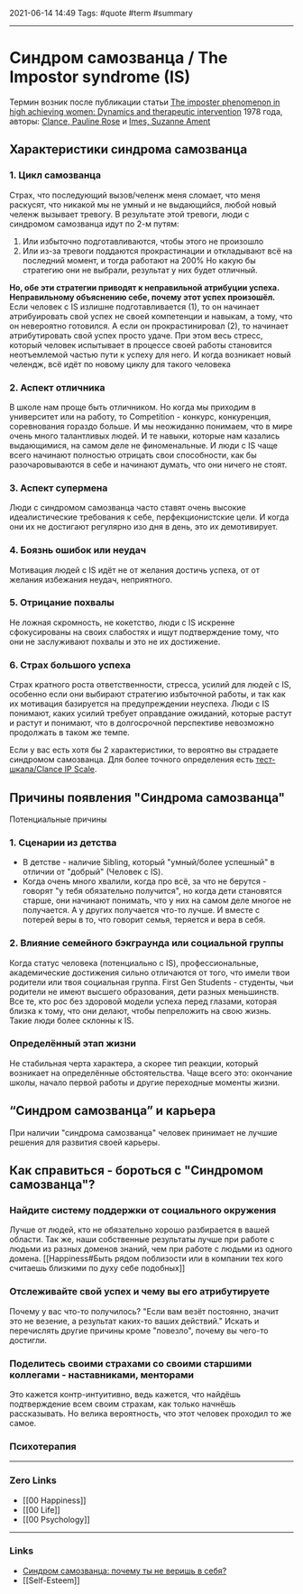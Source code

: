 2021-06-14 14:49
Tags: #quote #term #summary

--- 
# Синдром самозванца / The Impostor syndrome (IS)
Термин возник после публикации статьи [The imposter phenomenon in high achieving women: Dynamics and therapeutic intervention](https://psycnet.apa.org/record/1979-26502-001) 1978 года, авторы: [Clance, Pauline Rose](https://psycnet.apa.org/search/results?term=Clance,%20Pauline%20Rose&latSearchType=a) и [Imes, Suzanne Ament](https://psycnet.apa.org/search/results?term=Imes,%20Suzanne%20Ament&latSearchType=a)

## Характеристики синдрома самозванца
### 1. Цикл самозванца
Страх, что последующий вызов/челенж меня сломает, что меня раскусят, что никакой мы не умный и не выдающийся, любой новый челенж вызывает тревогу.
В результате этой тревоги, люди с синдромом самозванца идут по 2-м путям:
1. Или избыточно подготавливаются, чтобы этого не произошло
2. Или из-за тревоги поддаются прокрастинации и откладывают всё на последний момент, и тогда работают на 200%
Но какую бы стратегию они не выбрали, результат у них будет отличный.

**Но, обе эти стратегии приводят к неправильной атрибуции успеха. 	Неправильному объяснению себе, почему этот успех произошёл.**
Если человек с IS излишне подготавливается (1), то он начинает атрибуировать свой успех не своей компетенции и навыкам, а тому, что он невероятно готовился. А если он прокрастинировал (2), то начинает атрибутировать свой успех просто удаче. 
	При этом весь стресс, который человек испытывает в процессе своей работы становится неотъемлемой частью пути к успеху для него.
И когда возникает новый челендж, всё идёт по новому циклу для такого человека

### 2. Аспект отличника
В школе нам проще быть отличником. Но когда мы приходим в университет или на работу, то Competition - конкурс, конкуренция, соревнования гораздо больше. И мы неожиданно понимаем, что в мире очень много талантливых людей. И те навыки, которые нам казались выдающимися, на самом деле не финоменальные. И люди с IS чаще всего начинают полностью отрицать свои способности, как бы разочаровываются в себе и начинают думать, что они ничего не стоят. 

### 3. Аспект супермена
Люди с синдромом самозванца часто ставят очень высокие идеалистические требования к себе, перфекционистские цели. И когда они их не достигают регулярно изо дня в день, это их демотивирует.

### 4. Боязнь ошибок или неудач
Мотивация людей с IS идёт не от желания достичь успеха, от от желания избежания неудач, неприятного.

### 5. Отрицание похвалы
Не ложная скромность, не кокетство, люди с IS искренне сфокусированы на своих слабостях и ищут подтверждение тому, что они не заслуживают похвалы и это не их достижение.

### 6. Страх большого успеха
Страх кратного роста ответственности, стресса, усилий для людей с IS, особенно если они выбирают стратегию избыточной работы, и так как их мотивация базируется на предупреждении неуспеха. Люди с IS понимают, каких усилий требует оправдание ожиданий, которые растут и растут и понимают, что в долгосрочной перспективе невозможно продолжать в таком же темпе.

Если у вас есть хотя бы 2 характеристики, то вероятно вы страдаете синдромом самозванца. Для более точного определения есть [тест-шкала/Clance IP Scale](https://paulineroseclance.com/pdf/IPTestandscoring.pdf).


## Причины появления "Синдрома самозванца"
Потенциальные причины


### 1. Сценарии из детства
* В детстве - наличие Sibling, который "умный/более успешный" в отличии от "добрый" (Человек с IS). 
* Когда очень много хвалили, когда про всё, за что не берутся - говорят "у тебя обязательно получится", но когда дети становятся старше, они начинают понимать, что у них на самом деле многое не получается. А у других получается что-то лучше. И вместе с потерей веры в то, что говорит семья, теряется и вера в себя. 


### 2. Влияние семейного бэкграунда или социальной группы
Когда статус человека (потенциально с IS), профессиональные, академические достижения сильно отличаются от того, что имели твои родители или твоя социальная группа. First Gen Students - студенты, чьи родители не имеют высшего образования, дети разных меньшинств. Все те, кто рос без здоровой модели успеха перед глазами, которая близка к тому, что они делают, чтобы пепреложить на свою жизнь. Такие люди более склонны к IS. 


### Определённый этап жизни
Не стабильная черта характера, а скорее тип реакции, который возникает на определённые обстоятельства. Чаще всего это: окончание школы, начало первой работы и другие переходные моменты жизни. 


## “Синдром самозванца” и карьера
При наличии "синдрома самозванца" человек принимает не лучшие решения для развития своей карьеры.


## Как справиться - бороться с "Синдромом самозванца"?

### Найдите систему поддержки от социального окружения
Лучше от людей, кто не обязательно хорошо разбирается в вашей области. Так же, наши собственные результаты лучше при работе с людьми из разных доменов знаний, чем при работе с людьми из одного домена. [[Happiness#Быть рядом поблизости или в компании тех кого считаешь близкими по духу себе подобных]]	

### Отслеживайте свой успех и чему вы его атрибутируете
Почему у вас что-то получилось? "Если вам везёт постоянно, значит это не везение, а результат каких-то ваших действий." Искать и перечислять другие причины кроме "повезло", почему вы чего-то достигли.

### Поделитесь своими страхами со своими старшими коллегами - наставниками, менторами
Это кажется контр-интуитивно, ведь кажется, что найдёшь подтверждение всем своим страхам, как только начнёшь рассказывать. Но велика вероятность, что этот человек проходил то же самое.

### Психотерапия


---
### Zero Links
- [[00 Happiness]]
- [[00 Life]]
- [[00 Psychology]]

---
### Links
- [Синдром самозванца: почему ты не веришь в себя?](https://youtu.be/o4M5FBrIDAk)
- [[Self-Esteem]]
